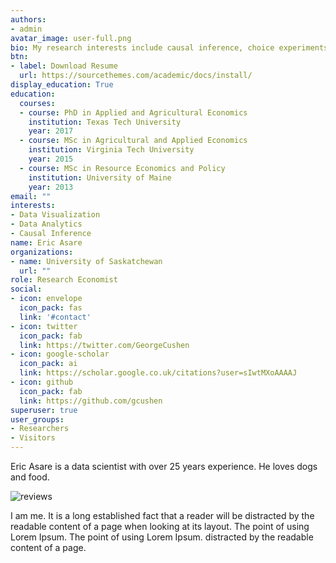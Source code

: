 ```yaml
---
authors:
- admin
avatar_image: user-full.png
bio: My research interests include causal inference, choice experiments.
btn:
- label: Download Resume
  url: https://sourcethemes.com/academic/docs/install/
display_education: True
education:
  courses:
  - course: PhD in Applied and Agricultural Economics
    institution: Texas Tech University
    year: 2017
  - course: MSc in Agricultural and Applied Economics
    institution: Virginia Tech University
    year: 2015
  - course: MSc in Resource Economics and Policy
    institution: University of Maine
    year: 2013
email: ""
interests:
- Data Visualization
- Data Analytics
- Causal Inference
name: Eric Asare
organizations:
- name: University of Saskatchewan
  url: ""
role: Research Economist
social:
- icon: envelope
  icon_pack: fas
  link: '#contact'
- icon: twitter
  icon_pack: fab
  link: https://twitter.com/GeorgeCushen
- icon: google-scholar
  icon_pack: ai
  link: https://scholar.google.co.uk/citations?user=sIwtMXoAAAAJ
- icon: github
  icon_pack: fab
  link: https://github.com/gcushen
superuser: true
user_groups:
- Researchers
- Visitors
---
```


Eric Asare is a data scientist with over 25 years experience. He loves dogs and food. 

![reviews](../../img/certifacates.jpg)

I am me. It is a long established fact that a reader will be distracted by the readable content of a page when looking at its layout. The point of using Lorem Ipsum. The point of using Lorem Ipsum. distracted by the readable content of a page.
